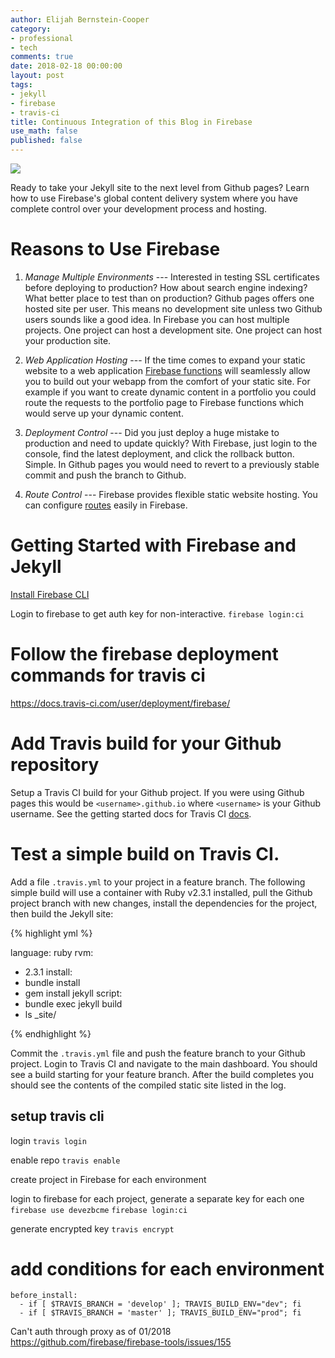 ```yaml
---
author: Elijah Bernstein-Cooper
category:
- professional
- tech
comments: true
date: 2018-02-18 00:00:00
layout: post
tags:
- jekyll
- firebase
- travis-ci
title: Continuous Integration of this Blog in Firebase 
use_math: false
published: false
---
```


<img src="/media/2018/02/18/next-level.jpg">

Ready to take your Jekyll site to the next level from Github pages? Learn how
to use Firebase's global content delivery system where you have complete
control over your development process and hosting.

<!--more-->

# Reasons to Use Firebase

1. *Manage Multiple Environments* --- Interested in testing SSL certificates
   before deploying to production? How about search engine indexing? What
   better place to test than on production? Github pages offers one hosted
   site per user. This means no development site unless two Github users
   sounds like a good idea. In Firebase you can host multiple projects. One
   project can host a development site. One project can host your production
   site.

1. *Web Application Hosting* --- If the time comes to expand your static
   website to a web application [Firebase 
   functions](https://firebase.google.com/docs/functions/) will seamlessly
   allow you to build out your webapp from the comfort of your static site.
   For example if you want to create dynamic content in a portfolio you could
   route the requests to the portfolio page to Firebase functions which would
   serve up your dynamic content.

1. *Deployment Control* --- Did you just deploy a huge mistake to production
   and need to update quickly? With Firebase, just login to the console, find
   the latest deployment, and click the rollback button. Simple. In Github
   pages you would need to revert to a previously stable commit and push the
   branch to Github.

1. *Route Control* --- Firebase provides flexible static
   website hosting. You can configure
   [routes](https://firebase.google.com/docs/hosting/url-redirects-rewrites)
   easily in Firebase.

# Getting Started with Firebase and Jekyll

[Install Firebase CLI](https://firebase.google.com/docs/cli/)

Login to firebase to get auth key for non-interactive.
`firebase login:ci`

# Follow the firebase deployment commands for travis ci
https://docs.travis-ci.com/user/deployment/firebase/

# Add Travis build for your Github repository

Setup a Travis CI build for your Github project. If you were using Github
pages this would be `<username>.github.io` where `<username>` is your Github
username. See the getting started docs for Travis CI 
[docs](https://docs.travis-ci.com/user/getting-started/).

# Test a simple build on Travis CI.

Add a file `.travis.yml` to your project in a feature branch. The following
simple build will use a container with Ruby v2.3.1 installed, pull the Github
project branch with new changes, install the dependencies for the project,
then build the Jekyll site:

{% highlight yml %}

language: ruby
rvm:
 - 2.3.1
install:
- bundle install
- gem install jekyll
script:
- bundle exec jekyll build
- ls _site/

{% endhighlight %}

Commit the `.travis.yml` file and push the feature branch to your Github
project. Login to Travis CI and navigate to the main dashboard. You should see
a build starting for your feature branch. After the build completes you should
see the contents of the compiled static site listed in the log.

## setup travis cli
login
`travis login`

enable repo
`travis enable`

create project in Firebase for each environment

login to firebase for each project, generate a separate key for each one
`firebase use devezbcme`
`firebase login:ci`

generate encrypted key
`travis encrypt`

# add conditions for each environment
```
before_install:
  - if [ $TRAVIS_BRANCH = 'develop' ]; TRAVIS_BUILD_ENV="dev"; fi
  - if [ $TRAVIS_BRANCH = 'master' ]; TRAVIS_BUILD_ENV="prod"; fi
```

Can't auth through proxy as of 01/2018
https://github.com/firebase/firebase-tools/issues/155


